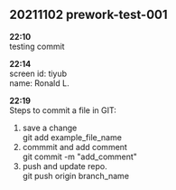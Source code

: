 ## 20211102 prework-test-001

**22:10**  
testing commit  

**22:14**  
screen id: tiyub  
name: Ronald L.  

**22:19**  
Steps to commit a file in GIT:
1. save a change  
git add example_file_name  
2. commmit and add comment  
git commit -m "add_comment"  
3. push and update repo.  
git push origin branch_name
